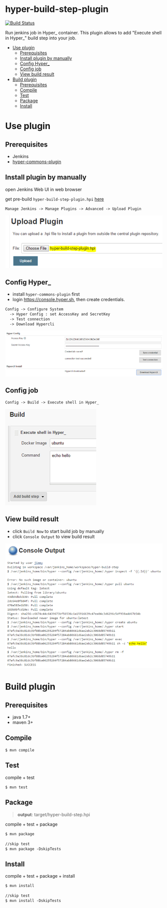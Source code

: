 hyper-build-step-plugin
=======================

[![Build Status](https://travis-ci.org/hyperhq/hyper-build-step-plugin.svg?branch=master)](https://travis-ci.org/hyperhq/hyper-build-step-plugin)

Run jenkins job in Hyper_ container.
This plugin allows to add "Execute shell in Hyper_" build step into your job.

<!-- TOC depthFrom:1 depthTo:6 withLinks:1 updateOnSave:1 orderedList:0 -->

- [Use plugin](#use-plugin)
	- [Prerequisites](#prerequisites)
	- [Install plugin by manually](#install-plugin-by-manually)
	- [Config Hyper_](#config-hyper)
	- [Config job](#config-job)
	- [View build result](#view-build-result)
- [Build plugin](#build-plugin)
	- [Prerequisites](#prerequisites)
	- [Compile](#compile)
	- [Test](#test)
	- [Package](#package)
	- [Install](#install)

<!-- /TOC -->

# Use plugin

## Prerequisites

- Jenkins
- [hyper-commons-plugin](https://github.com/hyperhq/hyper-commons-plugin)

## Install plugin by manually

open Jenkins Web UI in web browser

get pre-build `hyper-build-step-plugin.hpi` [here](target/hyper-build-step-plugin.hpi)

```
Manage Jenkins -> Manage Plugins -> Advanced -> Upload Plugin
```

![](images/upload-plugin.PNG)


## Config Hyper_

- install `hyper-commons-plugin` first
- login https://console.hyper.sh, then create credentials.

```
Config -> Configure System
  -> Hyper Config : set AccessKey and SecretKey
  -> Test connection
  -> Download Hypercli
```

![](images/config-hyper-commons-plugin.PNG)


## Config job

```
Config -> Build -> Execute shell in Hyper_
```
![](images/config-job.PNG)

## View build result

- click `Build Now` to start build job by manually
- click `Console Output` to view build result

![](images/view-result.PNG)


# Build plugin

## Prerequisites

- java 1.7+
- maven 3+

## Compile
```
$ mvn compile
```

## Test

compile + test

```
$ mvn test
```

## Package

> **output**: target/hyper-build-step.hpi

compile + test + package

```
$ mvn package

//skip test
$ mvn package -DskipTests
```

## Install

compile + test + package + install

```
$ mvn install

//skip test
$ mvn install -DskipTests
```
